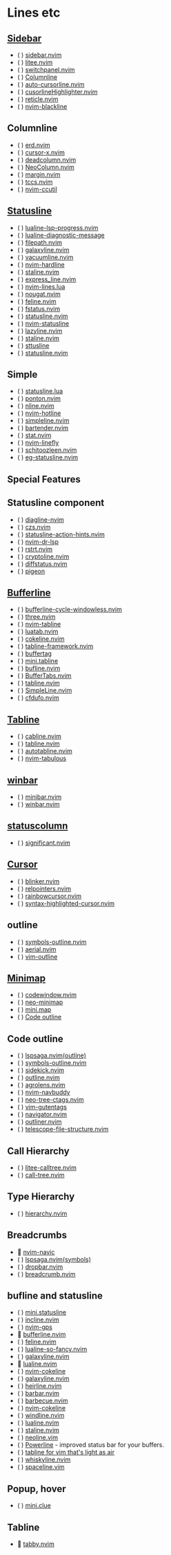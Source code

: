 # Lines etc

## [Sidebar](https://yutkat.github.io/my-neovim-pluginlist/#sidebar)

* ( ) [sidebar.nvim](https://github.com/GustavoKatel/sidebar.nvim)
* ( ) [litee.nvim](https://github.com/ldelossa/litee.nvim)
* ( ) [switchpanel.nvim](https://github.com/arakkkkk/switchpanel.nvim)
* ( ) [Columnline](https://yutkat.github.io/my-neovim-pluginlist/#cursorline--columnline)
* ( ) [auto-cursorline.nvim](https://github.com/delphinus/auto-cursorline.nvim)
* ( ) [cusorlineHighlighter.nvim](https://github.com/ds1sqe/cusorlineHighlighter.nvim)
* ( ) [reticle.nvim](https://github.com/tummetott/reticle.nvim)
* ( ) [nvim-blackline](https://github.com/kellywashere/nvim-blackline)

## Columnline

* ( ) [erd.nvim](https://github.com/xiashuangxi/erd.nvim)
* ( ) [cursor-x.nvim](https://github.com/b4b4r07/cursor-x.nvim)
* ( ) [deadcolumn.nvim](https://github.com/Bekaboo/deadcolumn.nvim)
* ( ) [NeoColumn.nvim](https://github.com/ecthelionvi/NeoColumn.nvim)
* ( ) [margin.nvim](https://github.com/miklu612/margin.nvim)
* ( ) [tccs.nvim](https://github.com/tiyn/tccs.nvim)
* ( ) [nvim-ccutil](https://github.com/MaggieLostKeys/nvim-ccutil)

## [Statusline](https://yutkat.github.io/my-neovim-pluginlist/#statusline)

* ( ) [lualine-lsp-progress.nvim](https://github.com/WhoIsSethDaniel/lualine-lsp-progress.nvim)
* ( ) [lualine-diagnostic-message](https://github.com/Isrothy/lualine-diagnostic-message)
* ( ) [filepath.nvim](https://github.com/kevmuko/filepath.nvim)
* ( ) [galaxyline.nvim](https://github.com/NTBBloodbath/galaxyline.nvim)
* ( ) [vacuumline.nvim](https://github.com/konapun/vacuumline.nvim)
* ( ) [nvim-hardline](https://github.com/ojroques/nvim-hardline)
* ( ) [staline.nvim](https://github.com/tamton-aquib/staline.nvim)
* ( ) [express_line.nvim](https://github.com/tjdevries/express_line.nvim)
* ( ) [nvim-lines.lua](https://github.com/yaocccc/nvim-lines.lua)
* ( ) [nougat.nvim](https://github.com/MunifTanjim/nougat.nvim)
* ( ) [feline.nvim](https://github.com/freddiehaddad/feline.nvim)
* ( ) [fstatus.nvim](https://github.com/gaoDean/fstatus.nvim)
* ( ) [statusline.nvim](https://github.com/aghriss/statusline.nvim)
* ( ) [nvim-statusline](https://github.com/SingularisArt/nvim-statusline)
* ( ) [lazyline.nvim](https://github.com/willothy/lazyline.nvim)
* ( ) [staline.nvim](https://github.com/2lambda123/staline.nvim)
* ( ) [sttusline](https://github.com/sontungexpt/sttusline)
* ( ) [statusline.nvim](https://github.com/nvim-jo/statusline.nvim)

## Simple

* ( ) [statusline.lua](https://github.com/beauwilliams/statusline.lua)
* ( ) [ponton.nvim](https://github.com/doums/ponton.nvim)
* ( ) [nline.nvim](https://github.com/amirrezaask/nline.nvim)
* ( ) [nvim-hotline](https://github.com/RRethy/nvim-hotline)
* ( ) [simpleline.nvim](https://github.com/hn275/simpleline.nvim)
* ( ) [bartender.nvim](https://github.com/austinliuigi/bartender.nvim)
* ( ) [stat.nvim](https://github.com/leath-dub/stat.nvim)
* ( ) [nvim-linefly](https://github.com/bluz71/nvim-linefly)
* ( ) [schitoozleen.nvim](https://github.com/juiceDeLemon/schitoozleen.nvim)
* ( ) [eg-statusline.nvim](https://github.com/Ernest1338/eg-statusline.nvim)

## Special Features

## Statusline component

* ( ) [diagline-nvim](https://github.com/erhickey/diagline-nvim)
* ( ) [czs.nvim](https://github.com/oncomouse/czs.nvim)
* ( ) [statusline-action-hints.nvim](https://github.com/roobert/statusline-action-hints.nvim)
* ( ) [nvim-dr-lsp](https://github.com/chrisgrieser/nvim-dr-lsp)
* ( ) [rstrt.nvim](https://github.com/FilipHarald/rstrt.nvim)
* ( ) [cryptoline.nvim](https://github.com/daedlock/cryptoline.nvim)
* ( ) [diffstatus.nvim](https://github.com/nathom/diffstatus.nvim)
* ( ) [pigeon](https://github.com/Pheon-Dev/pigeon)

## [Bufferline](https://yutkat.github.io/my-neovim-pluginlist/#bufferline)

* ( ) [bufferline-cycle-windowless.nvim](https://github.com/roobert/bufferline-cycle-windowless.nvim)
* ( ) [three.nvim](https://github.com/stevearc/three.nvim)
* ( ) [nvim-tabline](https://github.com/crispgm/nvim-tabline)
* ( ) [luatab.nvim](https://github.com/alvarosevilla95/luatab.nvim)
* ( ) [cokeline.nvim](https://github.com/noib3/cokeline.nvim)
* ( ) [tabline-framework.nvim](https://github.com/rafcamlet/tabline-framework.nvim)
* ( ) [buffertag](https://github.com/ldelossa/buffertag)
* ( ) [mini.tabline](https://github.com/echasnovski/mini.tabline)
* ( ) [bufline.nvim](https://github.com/fzdwx/bufline.nvim)
* ( ) [BufferTabs.nvim](https://github.com/tomiis4/BufferTabs.nvim)
* ( ) [tabline.nvim](https://github.com/mg979/tabline.nvim)
* ( ) [SimpleLine.nvim](https://github.com/Kicamon/SimpleLine.nvim)
* ( ) [cfdufo.nvim](https://github.com/paradoxskin/cfdufo.nvim)

## [Tabline](https://yutkat.github.io/my-neovim-pluginlist/#tabline)

* ( ) [cabline.nvim](https://github.com/andrewjwaggoner/cabline.nvim)
* ( ) [tabline.nvim](https://github.com/lpoto/tabline.nvim)
* ( ) [autotabline.nvim](https://github.com/mgnsk/autotabline.nvim)
* ( ) [nvim-tabulous](https://github.com/jryom/nvim-tabulous)

## [winbar](https://yutkat.github.io/my-neovim-pluginlist/#winbar)

* ( ) [minibar.nvim](https://github.com/aktersnurra/minibar.nvim)
* ( ) [winbar.nvim](https://github.com/Alighorab/winbar.nvim)

## [statuscolumn](https://yutkat.github.io/my-neovim-pluginlist/#statuscolumn)

* ( ) [significant.nvim](https://github.com/ElPiloto/significant.nvim)

## [Cursor](https://yutkat.github.io/my-neovim-pluginlist/#cursor)

* ( ) [blinker.nvim](https://github.com/Grazfather/blinker.nvim)
* ( ) [relpointers.nvim](https://github.com/scheisa/relpointers.nvim)
* ( ) [rainbowcursor.nvim](https://github.com/abcdefg233/rainbowcursor.nvim)
* ( ) [syntax-highlighted-cursor.nvim](https://github.com/ukyouz/syntax-highlighted-cursor.nvim)

## outline

* ( ) [symbols-outline.nvim](https://github.com/simrat39/symbols-outline.nvim)
* ( ) [aerial.nvim](https://github.com/stevearc/aerial.nvim)
* ( ) [vim-outline](https://github.com/ubaldot/vim-outline)

## [Minimap](https://yutkat.github.io/my-neovim-pluginlist/#minimap)

* ( ) [codewindow.nvim](https://github.com/gorbit99/codewindow.nvim)
* ( ) [neo-minimap](https://github.com/ziontee113/neo-minimap)
* ( ) [mini.map](https://github.com/echasnovski/mini.map)
* ( ) [Code outline](https://yutkat.github.io/my-neovim-pluginlist/#code-outline)

## Code outline

* ( ) [lspsaga.nvim(outline)](https://github.com/nvimdev/lspsaga.nvim)
* ( ) [symbols-outline.nvim](https://github.com/hedyhli/symbols-outline.nvim)
* ( ) [sidekick.nvim](https://github.com/ElPiloto/sidekick.nvim)
* ( ) [outline.nvim](https://github.com/sencer/outline.nvim)
* ( ) [agrolens.nvim](https://github.com/desdic/agrolens.nvim)
* ( ) [nvim-navbuddy](https://github.com/SmiteshP/nvim-navbuddy)
* ( ) [neo-tree-ctags.nvim](https://github.com/d00h/neo-tree-ctags.nvim)
* ( ) [vim-gutentags](https://github.com/ludovicchabant/vim-gutentags)
* ( ) [navigator.nvim](https://github.com/dawsers/navigator.nvim)
* ( ) [outliner.nvim](https://github.com/MikkelvtK/outliner.nvim)
* ( ) [telescope-file-structure.nvim](https://github.com/ivanjermakov/telescope-file-structure.nvim)

## Call Hierarchy

* ( ) [litee-calltree.nvim](https://github.com/ldelossa/litee-calltree.nvim)
* ( ) [call-tree.nvim](https://github.com/prasy-loyola/call-tree.nvim)

## Type Hierarchy

* ( ) [hierarchy.nvim](https://github.com/Slyces/hierarchy.nvim)

## Breadcrumbs

*  [nvim-navic](https://github.com/SmiteshP/nvim-navic)
* ( ) [lspsaga.nvim(symbols)](https://github.com/nvimdev/lspsaga.nvim)
* ( ) [dropbar.nvim](https://github.com/Bekaboo/dropbar.nvim)
* ( ) [breadcrumb.nvim](https://github.com/loctvl842/breadcrumb.nvim)

## bufline and statusline

* ( ) [mini.statusline](https://github.com/echasnovski/mini.statusline)
* ( ) [incline.nvim](https://github.com/b0o/incline.nvim)
* ( ) [nvim-gps](https://github.com/SmiteshP/nvim-gps)
*  [bufferline.nvim](https://github.com/akinsho/bufferline.nvim)
* ( ) [feline.nvim](https://github.com/famiu/feline.nvim)
* ( ) [lualine-so-fancy.nvim](https://github.com/meuter/lualine-so-fancy.nvim)
* ( ) [galaxyline.nvim](https://github.com/ecosse3/galaxyline.nvim)
*  [lualine.nvim](https://github.com/nvim-lualine/lualine.nvim)
* ( ) [nvim-cokeline](https://github.com/noib3/nvim-cokeline)
* ( ) [galaxyline.nvim](https://github.com/nvimdev/galaxyline.nvim)
* ( ) [heirline.nvim](https://github.com/rebelot/heirline.nvim)
* ( ) [barbar.nvim](https://github.com/romgrk/barbar.nvim)
* ( ) [barbecue.nvim](https://github.com/utilyre/barbecue.nvim)
* ( ) [nvim-cokeline](https://github.com/willothy/nvim-cokeline)
* ( ) [windline.nvim](https://github.com/windwp/windline.nvim)
* ( ) [lualine.nvim](https://github.com/nvim-lualine/lualine.nvim )
* ( ) [staline.nvim](https://github.com/tamton-aquib/staline.nvim )
* ( ) [neoline.vim](https://github.com/adelarsq/neoline.vim)
* ( ) [Powerline](https://github.com/Lokaltog/powerline) - improved status bar for your buffers.
* ( ) [tabline for vim that's light as air](https://github.com/vim-airline/vim-airline)
* ( ) [whiskyline.nvim](https://github.com/nvimdev/whiskyline.nvim)
* ( ) [spaceline.vim](https://github.com/nvimdev/spaceline.vim)

## Popup, hover

* ( ) [mini.clue](https://github.com/echasnovski/mini.clue)

## Tabline

*  [tabby.nvim](https://github.com/nanozuki/tabby.nvim)
